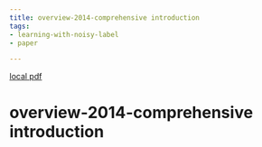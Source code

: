```yaml
---
title: overview-2014-comprehensive introduction
tags:
- learning-with-noisy-label
- paper

---
```


[local pdf](../../../pdfs/overview-2014-comprehensive%20introduction.pdf)

# overview-2014-comprehensive introduction
